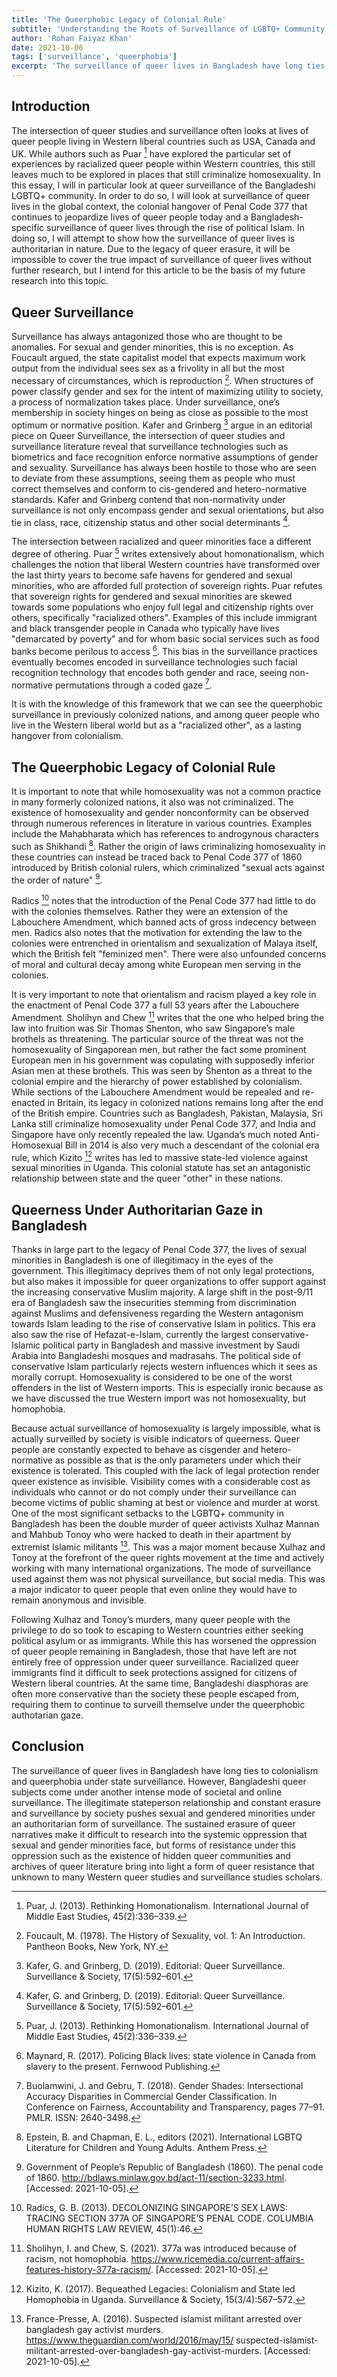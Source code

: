 ```yaml
---
title: 'The Queerphobic Legacy of Colonial Rule'
subtitle: 'Understanding the Roots of Surveillance of LGBTQ+ Community in South Asia'
author: 'Rohan Faiyaz Khan'
date: 2021-10-06
tags: ['surveillance', 'queerphobia']
excerpt: 'The surveillance of queer lives in Bangladesh have long ties to colonialism and queerphobia under state surveillance. However, Bangladeshi queer subjects come under another intense mode of societal and online surveillance. The illegitimate stateperson relationship and constant erasure and surveillance by society pushes sexual and gendered minorities under an authoritarian form of surveillance'
---
```


## Introduction

The intersection of queer studies and surveillance often looks at lives of queer people living in Western liberal countries such as USA, Canada and UK. While authors such as Puar [^puar] have explored the particular set of experiences by racialized queer people within Western countries, this still leaves much to be explored in places that still criminalize homosexuality. In this essay, I will in particular look at queer surveillance of the Bangladeshi LGBTQ+ community. In order to do so, I will look at surveillance of queer lives in the global context, the colonial hangover of Penal Code 377 that continues to jeopardize lives of queer people today and a Bangladesh-specific surveillance of queer lives through the rise of political Islam. In doing so, I will attempt to show how the surveillance of queer lives is authoritarian in nature. Due to the legacy of queer erasure, it will be impossible to cover the true impact of surveillance of queer lives without further research, but I intend for this article to be the basis of my future research into this topic.

## Queer Surveillance

Surveillance has always antagonized those who are thought to be anomalies. For sexual and gender minorities, this is no exception. As Foucault argued, the state capitalist model that expects maximum work output from the individual sees sex as a frivolity in all but the most necessary of circumstances, which is reproduction [^foucault]. When structures of power classify gender and sex for the intent of maximizing utility to society, a process of normalization takes place. Under surveillance, one’s membership in society hinges on being as close as possible to the most optimum or normative position. Kafer and Grinberg [^kafer] argue in an editorial piece on Queer Surveillance, the intersection of queer studies and surveillance literature reveal that surveillance technologies such as biometrics and face recognition enforce normative assumptions of gender
and sexuality. Surveillance has always been hostile to those who are seen to deviate from these assumptions, seeing them as people who must correct themselves and conform to cis-gendered and hetero-normative standards. Kafer and Grinberg contend that non-normativity under surveillance is not only encompass gender and sexual orientations, but also tie in class, race, citizenship status and other social determinants [^kafer].

The intersection between racialized and queer minorities face a different degree of othering. Puar [^puar] writes extensively about homonationalism, which challenges the notion that liberal Western countries have transformed over the last thirty years to become safe havens for gendered and sexual minorities, who are afforded full protection of sovereign rights. Puar refutes that sovereign rights for gendered and sexual minorities are skewed towards some populations who enjoy full legal and citizenship rights over others, specifically "racialized others". Examples of this include immigrant and black transgender people in Canada who typically have lives "demarcated by poverty" and for whom basic social services such as food banks become perilous to access [^maynard]. This bias in the surveillance practices eventually becomes encoded in surveillance technologies such facial recognition technology that encodes both gender and race, seeing non-normative permutations through a coded gaze [^buolamwini].

It is with the knowledge of this framework that we can see the queerphobic surveillance in previously colonized nations, and among queer people who live in the Western liberal world but as a "racialized other", as a lasting hangover from colonialism.

## The Queerphobic Legacy of Colonial Rule

It is important to note that while homosexuality was not a common practice in many formerly colonized nations, it also was not criminalized. The existence of homosexuality and gender nonconformity can be observed through numerous references in literature in various countries. Examples
include the Mahabharata which has references to androgynous characters such as Shikhandi [^epstein]. Rather the origin of laws criminalizing homosexuality in these countries can instead be traced back to Penal Code 377 of 1860 introduced by British colonial rulers, which criminalized "sexual acts against the order of nature" [^penal].

Radics [^radics] notes that the introduction of the Penal Code 377 had little to do with the colonies themselves. Rather they were an extension of the Labouchere Amendment, which banned acts of gross indecency between men. Radics also notes that the motivation for extending the law
to the colonies were entrenched in orientalism and sexualization of Malaya itself, which the British felt "feminized men". There were also unfounded concerns of moral and cultural decay among white European men serving in the colonies.

It is very important to note that orientalism and racism played a key role in the enactment of Penal Code 377 a full 53 years after the Labouchere Amendment. Sholihyn and Chew [^sholihyn] writes that the one who helped bring the law into fruition was Sir Thomas Shenton, who saw Singapore’s
male brothels as threatening. The particular source of the threat was not the homosexuality of Singaporean men, but rather the fact some prominent European men in his government was copulating with supposedly inferior Asian men at these brothels. This was seen by Shenton as a threat to the colonial empire and the hierarchy of power established by colonialism. While sections of the Labouchere Amendment would be repealed and re-enacted in Britain, its legacy in colonized nations remains long after the end of the British empire. Countries such as Bangladesh, Pakistan, Malaysia, Sri Lanka still criminalize homosexuality under Penal Code 377, and India and Singapore have only recently repealed the law. Uganda’s much noted Anti-
Homosexual Bill in 2014 is also very much a descendant of the colonial era rule, which Kizito [^kizito] writes has led to massive state-led violence against sexual minorities in Uganda. This colonial statute has set an antagonistic relationship between state and the queer "other" in these
nations.

## Queerness Under Authoritarian Gaze in Bangladesh

Thanks in large part to the legacy of Penal Code 377, the lives of sexual minorities in Bangladesh is one of illegitimacy in the eyes of the government. This illegitimacy deprives them of not only legal protections, but also makes it impossible for queer organizations to offer support against the increasing conservative Muslim majority. A large shift in the post-9/11 era of Bangladesh saw the insecurities stemming from discrimination against Muslims and defensiveness regarding the Western antagonism towards Islam leading to the rise of conservative Islam in politics. This era also saw the rise of Hefazat-e-Islam, currently the largest conservative-Islamic political party in Bangladesh and massive investment by Saudi Arabia into Bangladeshi mosques and madrasahs. The political side of conservative Islam particularly rejects western influences which it sees as
morally corrupt. Homosexuality is considered to be one of the worst offenders in the list of Western imports. This is especially ironic because as we have discussed the true Western import was not homosexuality, but homophobia.

Because actual surveillance of homosexuality is largely impossible, what is actually surveilled by society is visible indicators of queerness. Queer people are constantly expected to behave as cisgender and hetero-normative as possible as that is the only parameters under which their existence
is tolerated. This coupled with the lack of legal protection render queer existence as invisible. Visibility comes with a considerable cost as individuals who cannot or do not comply under their surveillance can become victims of public shaming at best or violence and murder at worst.
One of the most significant setbacks to the LGBTQ+ community in Bangladesh has been the double murder of queer activists Xulhaz Mannan and Mahbub Tonoy who were hacked to death in their apartment by extremist Islamic militants [^france-presse]. This was a major moment because Xulhaz and Tonoy at the forefront of the queer rights movement at the time and actively working with many international organizations. The mode of surveillance used against them was not physical surveillance, but social media. This was a major indicator to queer people that even online they would have to remain anonymous and invisible.

Following Xulhaz and Tonoy’s murders, many queer people with the privilege to do so took to escaping to Western countries either seeking political asylum or as immigrants. While this has worsened the oppression of queer people remaining in Bangladesh, those that have left are not
entirely free of oppression under queer surveillance. Racialized queer immigrants find it difficult to seek protections assigned for citizens of Western liberal countries. At the same time, Bangladeshi diasphoras are often more conservative than the society these people escaped from, requiring them to continue to surveill themselve under the queerphobic authotarian gaze.

## Conclusion

The surveillance of queer lives in Bangladesh have long ties to colonialism and queerphobia under state surveillance. However, Bangladeshi queer subjects come under another intense mode of societal and online surveillance. The illegitimate stateperson relationship and constant erasure and surveillance by society pushes sexual and gendered minorities under an authoritarian form of surveillance. The sustained erasure of queer narratives
make it difficult to research into the systemic oppression that sexual and gender minorities face, but forms of resistance under this oppression such as the existence of hidden queer communities and archives of queer literature bring into light a form of queer resistance that unknown to many
Western queer studies and surveillance studies scholars.

[^buolamwini]: Buolamwini, J. and Gebru, T. (2018). Gender Shades: Intersectional Accuracy Disparities in Commercial Gender Classification. In Conference on Fairness, Accountability and Transparency, pages 77–91. PMLR. ISSN: 2640-3498.
[^epstein]: Epstein, B. and Chapman, E. L., editors (2021). International LGBTQ Literature for Children and Young Adults. Anthem Press.
[^foucault]: Foucault, M. (1978). The History of Sexuality, vol. 1: An Introduction. Pantheon Books, New York, NY.
[^france-presse]:
    France-Presse, A. (2016). Suspected islamist militant arrested over bangladesh gay activist murders. https://www.theguardian.com/world/2016/may/15/
    suspected-islamist-militant-arrested-over-bangladesh-gay-activist-murders. [Accessed: 2021-10-05].

[^penal]: Government of People’s Republic of Bangladesh (1860). The penal code of 1860. http://bdlaws.minlaw.gov.bd/act-11/section-3233.html. [Accessed: 2021-10-05].
[^kafer]: Kafer, G. and Grinberg, D. (2019). Editorial: Queer Surveillance. Surveillance & Society, 17(5):592–601.
[^kizito]: Kizito, K. (2017). Bequeathed Legacies: Colonialism and State led Homophobia in Uganda. Surveillance & Society, 15(3/4):567–572.
[^maynard]: Maynard, R. (2017). Policing Black lives: state violence in Canada from slavery to the present. Fernwood Publishing.
[^puar]: Puar, J. (2013). Rethinking Homonationalism. International Journal of Middle East Studies, 45(2):336–339.
[^radics]: Radics, G. B. (2013). DECOLONIZING SINGAPORE’S SEX LAWS: TRACING SECTION 377A OF SINGAPORE’S PENAL CODE. COLUMBIA HUMAN RIGHTS LAW REVIEW, 45(1):46.
[^sholihyn]: Sholihyn, I. and Chew, S. (2021). 377a was introduced because of racism, not homophobia. https://www.ricemedia.co/current-affairs-features-history-377a-racism/. [Accessed: 2021-10-05].
